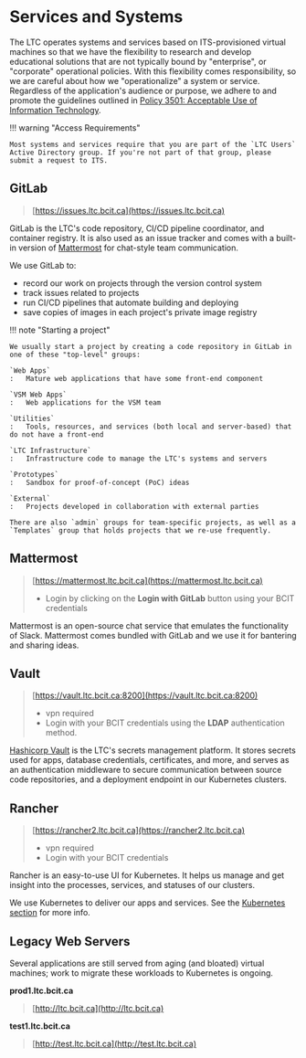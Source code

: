 # Services and Systems

The LTC operates systems and services based on ITS-provisioned virtual machines so that we have the flexibility to research and develop educational solutions that are not typically bound by "enterprise", or "corporate" operational policies. With this flexibility comes responsibility, so we are careful about how we "operationalize" a system or service. Regardless of the application's audience or purpose, we adhere to and promote the guidelines outlined in [Policy 3501: Acceptable Use of Information Technology](https://www.bcit.ca/files/pdf/policies/3501.pdf).

!!! warning "Access Requirements"

    Most systems and services require that you are part of the `LTC Users` Active Directory group. If you're not part of that group, please submit a request to ITS.


## GitLab
> [https://issues.ltc.bcit.ca](https://issues.ltc.bcit.ca)

GitLab is the LTC's code repository, CI/CD pipeline coordinator, and container registry. It is also used as an issue tracker and comes with a built-in version of [Mattermost](https://mattermost.com/) for chat-style team communication.

We use GitLab to:

* record our work on projects through the version control system
* track issues related to projects
* run CI/CD pipelines that automate building and deploying
* save copies of images in each project's private image registry

!!! note "Starting a project"

    We usually start a project by creating a code repository in GitLab in one of these "top-level" groups:

    `Web Apps`
    :   Mature web applications that have some front-end component

    `VSM Web Apps`
    :   Web applications for the VSM team

    `Utilities`
    :   Tools, resources, and services (both local and server-based) that do not have a front-end

    `LTC Infrastructure`
    :   Infrastructure code to manage the LTC's systems and servers

    `Prototypes`
    :   Sandbox for proof-of-concept (PoC) ideas

    `External`
    :   Projects developed in collaboration with external parties

    There are also `admin` groups for team-specific projects, as well as a `Templates` group that holds projects that we re-use frequently.


## Mattermost
> [https://mattermost.ltc.bcit.ca](https://mattermost.ltc.bcit.ca)
>
> * Login by clicking on the **Login with GitLab** button using your BCIT credentials

Mattermost is an open-source chat service that emulates the functionality of Slack. Mattermost comes bundled with GitLab and we use it for bantering and sharing ideas.


## Vault
> [https://vault.ltc.bcit.ca:8200](https://vault.ltc.bcit.ca:8200)
>
> * vpn required
> * Login with your BCIT credentials using the **LDAP** authentication method.

[Hashicorp Vault](https://vaultproject.io) is the LTC's secrets management platform. It stores secrets used for apps, database credentials, certificates, and more, and serves as an authentication middleware to secure communication between source code repositories, and a deployment endpoint in our Kubernetes clusters.


## Rancher
> [https://rancher2.ltc.bcit.ca](https://rancher2.ltc.bcit.ca)
>
> * vpn required
> * Login with your BCIT credentials

Rancher is an easy-to-use UI for Kubernetes. It helps us manage and get insight into the processes, services, and statuses of our clusters.

We use Kubernetes to deliver our apps and services. See the [Kubernetes section](1_kubernetes/index.md) for more info.


## Legacy Web Servers

Several applications are still served from aging (and bloated) virtual machines; work to migrate these workloads to Kubernetes is ongoing.

**prod1.ltc.bcit.ca**
> [http://ltc.bcit.ca](http://ltc.bcit.ca)

**test1.ltc.bcit.ca**
> [http://test.ltc.bcit.ca](http://test.ltc.bcit.ca)

